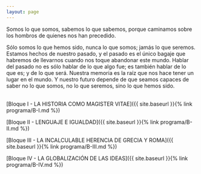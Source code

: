 ```yaml
---
layout: page
---
```


Somos lo que somos, sabemos lo que sabemos, porque caminamos sobre los hombros de quienes nos han precedido.

Sólo somos lo que hemos sido, nunca lo que somos; jamás lo que seremos. Estamos hechos de nuestro pasado, y el pasado es el único bagaje que habremos de llevarnos cuando nos toque abandonar este mundo. Hablar del pasado no es sólo hablar de lo que algo fue; es también hablar de lo que es; y de lo que será. Nuestra memoria es la raíz que nos hace tener un lugar en el mundo. Y nuestro futuro depende de que seamos capaces de saber no lo que somos, no lo que seremos, sino lo que hemos sido.

<br>
[Bloque I - LA HISTORIA COMO MAGISTER VITAE]({{ site.baseurl }}{% link programa/B-I.md %})

[Bloque II - LENGUAJE E IGUALDAD]({{ site.baseurl }}{% link programa/B-II.md %})

[Bloque III - LA INCALCULABLE HERENCIA DE GRECIA Y ROMA]({{ site.baseurl }}{% link programa/B-III.md %})

[Bloque IV - LA GLOBALIZACIÓN DE LAS IDEAS]({{ site.baseurl }}{% link programa/B-IV.md %})
